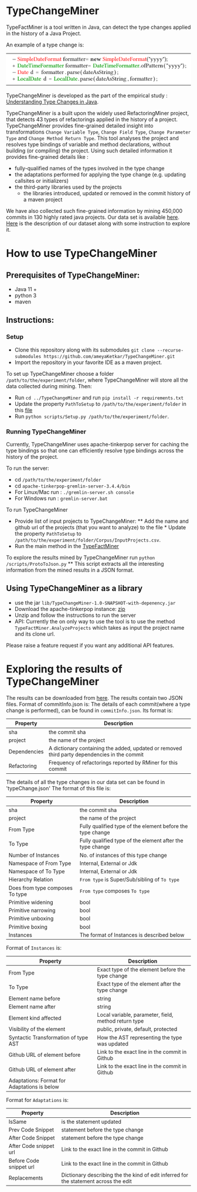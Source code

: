 TypeChangeMiner
=================
 TypeFactMiner is a tool written in Java, can detect the type changes applied in the history of a Java Project.
 
 An example of a type change is: 
 
 ![Example](images/typeChangeExample.PNG)
 
 TypeChangeMiner is developed as the part of the empirical study : [Understanding Type Changes in Java](https://users.encs.concordia.ca/~nikolaos/publications/FSE_2020.pdf).
 
 TypeChangeMiner is a built upon the widely used RefactoringMiner project, that detects 43 types of refactorings applied in the history of a project.
 TypeChangeMiner provides fine-grained detailed insight into transformations 
 `Change Variable Type`, `Change Field Type`, `Change Parameter Type` and `Change Method Return Type`.
 This tool analyses the project and resolves type bindings of variable and method declarations, without building (or compiling) the project.
 Using such detailed information it provides fine-grained details like :
 * fully-qualified names of the types involved in the type change
 * the adaptations performed for applying the type change (e.g. updating callsites or initializers)
 * the third-party libraries used by the projects
   * the libraries introduced, updated or removed in the commit history of a maven project
 
 We have also collected such fine-grained information by mining 450,000 commits in 130 highly rated java projects.
 Our data set is available [here]().
 [Here]() is the description of our dataset along with some instruction to explore it.
 
 # How to use TypeChangeMiner
 ## Prerequisites of TypeChangeMiner:
 * Java 11 +
 * python 3 
 * maven
 
 ## Instructions:
 
 ### Setup
 * Clone this repository along with its submodules
  `git clone --recurse-submodules https://github.com/ameyaKetkar/TypeChangeMiner.git`
 * Import the repository in your favorite IDE as a maven project. 

 To set up TypeChangeMiner choose a folder `/path/to/the/experiment/folder`, where TypeChangeMiner will store
  all the data collected during mining. Then:
 * Run `cd ../TypeChangeMiner` and run `pip install -r requirements.txt`
 * Update the property `PathToSetup` to `/path/to/the/experiment/folder` in this [file](paths.properties)
 * Run `python scripts/Setup.py /path/to/the/experiment/folder`. 
 
 
 ### Running TypeChangeMiner
 Currently, TypeChangeMiner uses apache-tinkerpop server for caching the type bindings so that one can efficiently 
 resolve type bindings across the history of the project. 
 
 To run the server:
 * cd `/path/to/the/experiment/folder`
 * cd `apache-tinkerpop-gremlin-server-3.4.4/bin`
 * For Linux/Mac run : `./gremlin-server.sh console`
 * For Windows run : `gremlin-server.bat`
 
 To run TypeChangeMiner
 * Provide list of input projects to TypeChangeMiner:
 ** Add the name and github url of the projects (that you want to analyze) to the file * Update the property `PathToSetup` to `/path/to/the/experiment/folder/Corpus/InputProjects.csv`.
 * Run the main method in the [TypeFactMiner](src/main/java/org/osu/TypeFactMiner.java)

 To explore the results mined by TypeChangeMiner run `python /scripts/ProtoToJson.py`
 ** This script extracts all the interesting information from the mined results in a JSON format.

 
 ## Using TypeChangeMiner as a library
 * use the jar `lib/TypeChangeMiner-1.0-SNAPSHOT-with-depenency.jar`
 * Download the apache-tinkerpop instance: [zip](http://changetype.s3-website.us-east-2.amazonaws.com/docs/apache-tinkerpop-gremlin-server-3.4.4.zip)
 * Unzip and follow the instructions to run the server
 * API:
 Currently the on only way to use the tool is to use the method `TypeFactMiner.AnalyzeProjects` which takes as input the 
 project name and its clone url. 
 
 Please raise a feature request if you want any additional API features.
 
 # Exploring the results of TypeChangeMiner

 The results can be downloaded from [here]().
 The results contain two JSON files. Format of commitInfo.json is:
 The details of each commit(where a type change is performed), can be found in `commitInfo.json`.
 Its format is: 
 
| Property     | Description                                                                                  |
|--------------|----------------------------------------------------------------------------------------------|
| sha          | the commit sha                                                                               |
| project      | the name of the project                                                                      |
| Dependencies | A dictionary containing the added, updated or removed third party dependencies in the commit |
| Refactoring  | Frequency of refactorings reported by RMiner for this commit                                 |


The details of all the type changes in our data set can be found in 'typeChange.json'
The format of this file is:

 | Property     | Description                                                                                  |
 |--------------|----------------------------------------------------------------------------------------------|
 | sha          | the commit sha                                                                               |
 | project      | the name of the project                                                                      |
 | From Type | Fully qualified type of the element before the type change |
 | To Type | Fully qualified type of the element after the type change |
 | Number of Instances | No. of instances of this type change |
 | Namespace of From Type | Internal, External or Jdk |
 | Namespace of To Type|  Internal, External or Jdk |
 | Hierarchy Relation| `From type` is Super/Sub/sibling of `To type` |
 | Does from type composes To type|`From type` composes `To type` |
 | Primitive widening |  bool |
 | Primitive narrowing | bool |
 | Primitive unboxing | bool |
 | Primitive boxing | bool |
 | Instances  | The format of Instances is described below|
 
 Format of `Instances` is:
 
  
 | Property     | Description                                                                                  |
 |--------------|----------------------------------------------------------------------------------------------|
 | From Type | Exact type of the element before the type change |
 | To Type | Exact type of the element after the type change |
 | Element name before|  string |
 | Element name after| string |
 | Element kind affected| Local variable, parameter, field, method return type |
 | Visibility of the element | public, private, default, protected |
 | Syntactic Transformation of type AST | How the AST representing the type was updated |
 | Github URL of element before |  Link to the exact line in the commit in Github |
 | Github URL of element after |   Link to the exact line in the commit in Github |
 | Adaptations: Format for Adaptations is below |
 
 Format for `Adaptations` is:
 
  | Property     | Description                                                                                  |
  |--------------|----------------------------------------------------------------------------------------------|
  | IsSame | is the statement updated |
  | Prev Code Snippet | statement before the type change |
  | After Code Snippet| statement before the type change |
  | After Code snippet url |  Link to the exact line in the commit in Github |
  | Before Code snippet url |  Link to the exact line in the commit in Github |
  | Replacements | Dictionary describing the the kind of edit inferred for the statement across the edit |
  
 
 
 
  
 
  
